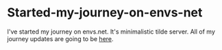 # Started-my-journey-on-envs-net
I've started my journey on envs.net. It's minimalistic tilde server.
All of my journey updates are going to be [here](https://envs.net/~youshitsune).
